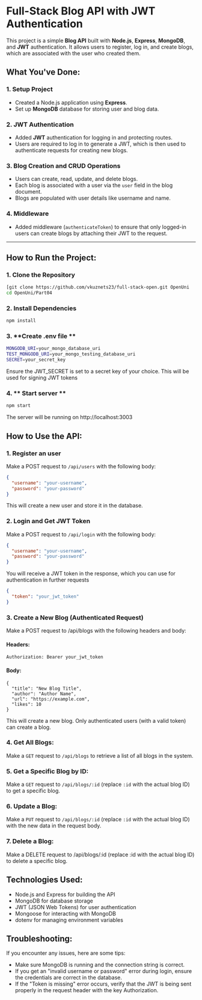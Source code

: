 # Full-Stack Blog API with JWT Authentication

This project is a simple **Blog API** built with **Node.js**, **Express**, **MongoDB**, and **JWT** authentication. It allows users to register, log in, and create blogs, which are associated with the user who created them.

## What You've Done:

### 1. **Setup Project**
- Created a Node.js application using **Express**.
- Set up **MongoDB** database for storing user and blog data.

### 2. **JWT Authentication**
- Added **JWT** authentication for logging in and protecting routes.
- Users are required to log in to generate a JWT, which is then used to authenticate requests for creating new blogs.

### 3. **Blog Creation and CRUD Operations**
- Users can create, read, update, and delete blogs.
- Each blog is associated with a user via the `user` field in the blog document.
- Blogs are populated with user details like username and name.

### 4. **Middleware**
- Added middleware (`authenticateToken`) to ensure that only logged-in users can create blogs by attaching their JWT to the request.

---

## How to Run the Project:

### 1. **Clone the Repository**

```bash
[git clone https://github.com/vkuznets23/full-stack-open.git OpenUni
cd OpenUni/Part04
```

### 2. **Install Dependencies**
```bash
npm install
```

### 3. **Create .env file **
```bash
MONGODB_URI=your_mongo_database_uri
TEST_MONGODB_URI=your_mongo_testing_database_uri
SECRET=your_secret_key
```
Ensure the JWT_SECRET is set to a secret key of your choice. This will be used for signing JWT tokens

### 4. ** Start server **
```bash
npm start
```
The server will be running on http://localhost:3003

## How to Use the API:
### 1. Register an user
Make a POST request to `/api/users` with the following body:
```json
{
  "username": "your-username",
  "password": "your-password"
}
```
This will create a new user and store it in the database.

### 2. Login and Get JWT Token
Make a POST request to `/api/login` with the following body:
```json
{
  "username": "your-username",
  "password": "your-password"
}
```
You will receive a JWT token in the response, which you can use for authentication in further requests
```json
{
  "token": "your_jwt_token"
}
```
### 3. Create a New Blog (Authenticated Request)
Make a POST request to /api/blogs with the following headers and body:

#### Headers:
```
Authorization: Bearer your_jwt_token
```
#### Body:
```
{
  "title": "New Blog Title",
  "author": "Author Name",
  "url": "https://example.com",
  "likes": 10
}
```
This will create a new blog. Only authenticated users (with a valid token) can create a blog.

### 4. Get All Blogs:
Make a `GET` request to `/api/blogs` to retrieve a list of all blogs in the system.

### 5. Get a Specific Blog by ID:
Make a `GET` request to `/api/blogs/:id` (replace `:id` with the actual blog ID) to get a specific blog.

### 6. Update a Blog:
Make a `PUT` request to `/api/blogs/:id` (replace `:id` with the actual blog ID) with the new data in the request body.

### 7. Delete a Blog:
Make a DELETE request to /api/blogs/:id (replace :id with the actual blog ID) to delete a specific blog.

## Technologies Used:
- Node.js and Express for building the API
- MongoDB for database storage
- JWT (JSON Web Tokens) for user authentication
- Mongoose for interacting with MongoDB
- dotenv for managing environment variables

## Troubleshooting:
If you encounter any issues, here are some tips:

- Make sure MongoDB is running and the connection string is correct.
- If you get an "invalid username or password" error during login, ensure the credentials are correct in the database.
- If the "Token is missing" error occurs, verify that the JWT is being sent properly in the request header with the key Authorization.
